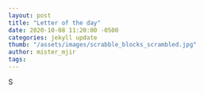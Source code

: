 ```yaml
---
layout: post
title: "Letter of the day"
date: 2020-10-08 11:20:00 -0500
categories: jekyll update
thumb: "/assets/images/scrabble_blocks_scrambled.jpg"
author: mister_mjir
tags:
---
```

S
